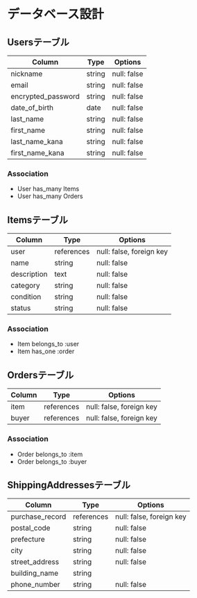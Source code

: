 #  データベース設計

## Usersテーブル
| Column          | Type       | Options                        |
| --------------- | ---------- | ------------------------------ |
| nickname        | string     | null: false                    |
| email           | string     | null: false                    |
| encrypted_password | string   | null: false                    |
| date_of_birth   | date       | null: false                    |
| last_name       | string     | null: false                    |
| first_name      | string     | null: false                    |
| last_name_kana  | string     | null: false                    |
| first_name_kana | string     | null: false                    |

### Association
- User has_many Items
- User has_many Orders

## Itemsテーブル
| Column        | Type       | Options                        |
| ------------- | ---------- | ------------------------------ |
| user          | references | null: false, foreign key       |
| name          | string     | null: false                    |
| description   | text       | null: false                    |
| category      | string     | null: false                    |
| condition     | string     | null: false                    |
| status        | string     | null: false                    |

### Association
- Item belongs_to :user
- Item has_one :order

## Ordersテーブル
| Column          | Type       | Options                        |
| --------------- | ---------- | ------------------------------ |
| item            | references | null: false, foreign key       |
| buyer           | references | null: false, foreign key       |

### Association
- Order belongs_to :item
- Order belongs_to :buyer

## ShippingAddressesテーブル
| Column            | Type       | Options                        |
| ----------------- | ---------- | ------------------------------ |
| purchase_record   | references | null: false, foreign key       |
| postal_code       | string     | null: false                    |
| prefecture        | string     | null: false                    |
| city              | string     | null: false                    |
| street_address    | string     | null: false                    |
| building_name     | string     |                                |
| phone_number      | string     | null: false                    |
